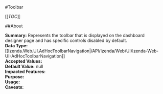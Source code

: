 #Toolbar

[[_TOC_]]

##About

**Summary:**  Represents the toolbar that is displayed on the dashboard designer page and has specific controls disabled by default.   
**Data Type:** [[Izenda.Web.UI.AdHocToolbarNavigation|/API/Izenda/Web/UI/Izenda-Web-UI-AdHocToolbarNavigation]]  
**Accepted Values:**   
**Default Value:** null  
**Impacted Features:**   
**Purpose:**   
**Usage:**   
**Caveats:**   

